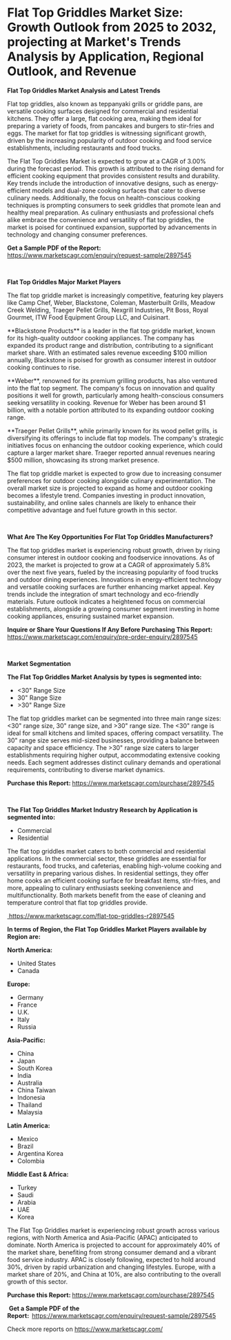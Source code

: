 <p><h1>Flat Top Griddles Market Size: Growth Outlook from 2025 to 2032, projecting at Market's Trends Analysis by Application, Regional Outlook, and Revenue</h1></p><p><strong>Flat Top Griddles Market Analysis and Latest Trends</strong></p>
<p><p>Flat top griddles, also known as teppanyaki grills or griddle pans, are versatile cooking surfaces designed for commercial and residential kitchens. They offer a large, flat cooking area, making them ideal for preparing a variety of foods, from pancakes and burgers to stir-fries and eggs. The market for flat top griddles is witnessing significant growth, driven by the increasing popularity of outdoor cooking and food service establishments, including restaurants and food trucks.</p><p>The Flat Top Griddles Market is expected to grow at a CAGR of 3.00% during the forecast period. This growth is attributed to the rising demand for efficient cooking equipment that provides consistent results and durability. Key trends include the introduction of innovative designs, such as energy-efficient models and dual-zone cooking surfaces that cater to diverse culinary needs. Additionally, the focus on health-conscious cooking techniques is prompting consumers to seek griddles that promote lean and healthy meal preparation. As culinary enthusiasts and professional chefs alike embrace the convenience and versatility of flat top griddles, the market is poised for continued expansion, supported by advancements in technology and changing consumer preferences.</p></p>
<p><strong>Get a Sample PDF of the Report:&nbsp;</strong> <a href="https://www.marketscagr.com/enquiry/request-sample/2897545?utm_campaign=2633&utm_medium=2&utm_source=Github&utm_content=ia&utm_term=15032025&utm_id=flat-top-griddles">https://www.marketscagr.com/enquiry/request-sample/2897545</a></p>
<p>&nbsp;</p>
<p><strong>Flat Top Griddles Major Market Players</strong></p>
<p><p>The flat top griddle market is increasingly competitive, featuring key players like Camp Chef, Weber, Blackstone, Coleman, Masterbuilt Grills, Meadow Creek Welding, Traeger Pellet Grills, Nexgrill Industries, Pit Boss, Royal Gourmet, ITW Food Equipment Group LLC, and Cuisinart.</p><p>**Blackstone Products** is a leader in the flat top griddle market, known for its high-quality outdoor cooking appliances. The company has expanded its product range and distribution, contributing to a significant market share. With an estimated sales revenue exceeding $100 million annually, Blackstone is poised for growth as consumer interest in outdoor cooking continues to rise.</p><p>**Weber**, renowned for its premium grilling products, has also ventured into the flat top segment. The company's focus on innovation and quality positions it well for growth, particularly among health-conscious consumers seeking versatility in cooking. Revenue for Weber has been around $1 billion, with a notable portion attributed to its expanding outdoor cooking range.</p><p>**Traeger Pellet Grills**, while primarily known for its wood pellet grills, is diversifying its offerings to include flat top models. The company's strategic initiatives focus on enhancing the outdoor cooking experience, which could capture a larger market share. Traeger reported annual revenues nearing $500 million, showcasing its strong market presence.</p><p>The flat top griddle market is expected to grow due to increasing consumer preferences for outdoor cooking alongside culinary experimentation. The overall market size is projected to expand as home and outdoor cooking becomes a lifestyle trend. Companies investing in product innovation, sustainability, and online sales channels are likely to enhance their competitive advantage and fuel future growth in this sector.</p></p>
<p>&nbsp;</p>
<p><strong>What Are The Key Opportunities For Flat Top Griddles Manufacturers?</strong></p>
<p><p>The flat top griddles market is experiencing robust growth, driven by rising consumer interest in outdoor cooking and foodservice innovations. As of 2023, the market is projected to grow at a CAGR of approximately 5.8% over the next five years, fueled by the increasing popularity of food trucks and outdoor dining experiences. Innovations in energy-efficient technology and versatile cooking surfaces are further enhancing market appeal. Key trends include the integration of smart technology and eco-friendly materials. Future outlook indicates a heightened focus on commercial establishments, alongside a growing consumer segment investing in home cooking appliances, ensuring sustained market expansion.</p></p>
<p><strong>Inquire or Share Your Questions If Any Before Purchasing This Report:</strong> <a href="https://www.marketscagr.com/enquiry/pre-order-enquiry/2897545?utm_campaign=2633&utm_medium=2&utm_source=Github&utm_content=ia&utm_term=15032025&utm_id=flat-top-griddles">https://www.marketscagr.com/enquiry/pre-order-enquiry/2897545</a></p>
<p>&nbsp;</p>
<p><strong>Market Segmentation</strong></p>
<p><strong>The Flat Top Griddles Market Analysis by types is segmented into:</strong></p>
<p><ul><li><30" Range Size</li><li>30" Range Size</li><li>>30" Range Size</li></ul></p>
<p><p>The flat top griddles market can be segmented into three main range sizes: <30" range size, 30" range size, and >30" range size. The <30" range is ideal for small kitchens and limited spaces, offering compact versatility. The 30" range size serves mid-sized businesses, providing a balance between capacity and space efficiency. The >30" range size caters to larger establishments requiring higher output, accommodating extensive cooking needs. Each segment addresses distinct culinary demands and operational requirements, contributing to diverse market dynamics.</p></p>
<p><strong>Purchase this Report:&nbsp;</strong><a href="https://www.marketscagr.com/purchase/2897545?utm_campaign=2633&utm_medium=2&utm_source=Github&utm_content=ia&utm_term=15032025&utm_id=flat-top-griddles">https://www.marketscagr.com/purchase/2897545</a></p>
<p>&nbsp;</p>
<p><strong>The Flat Top Griddles Market Industry Research by Application is segmented into:</strong></p>
<p><ul><li>Commercial</li><li>Residential</li></ul></p>
<p><p>The flat top griddles market caters to both commercial and residential applications. In the commercial sector, these griddles are essential for restaurants, food trucks, and cafeterias, enabling high-volume cooking and versatility in preparing various dishes. In residential settings, they offer home cooks an efficient cooking surface for breakfast items, stir-fries, and more, appealing to culinary enthusiasts seeking convenience and multifunctionality. Both markets benefit from the ease of cleaning and temperature control that flat top griddles provide.</p></p>
<p><a href="https://www.marketscagr.com/flat-top-griddles-r2897545?utm_campaign=2633&utm_medium=2&utm_source=Github&utm_content=ia&utm_term=15032025&utm_id=flat-top-griddles">&nbsp;https://www.marketscagr.com/flat-top-griddles-r2897545</a></p>
<p><strong>In terms of Region, the Flat Top Griddles Market Players available by Region are:</strong></p>
<p>
    <p> <strong> North America: </strong>
        <ul>
            <li>United States</li>
            <li>Canada</li>
        </ul>
        </p> 
    <p> <strong> Europe: </strong>
        <ul>
            <li>Germany</li>
            <li>France</li>
            <li>U.K.</li>
            <li>Italy</li>
            <li>Russia</li>
        </ul>
        </p> 
    <p> <strong> Asia-Pacific: </strong>
        <ul>
            <li>China</li>
            <li>Japan</li>
            <li>South Korea</li>
            <li>India</li>
            <li>Australia</li>
            <li>China Taiwan</li>
            <li>Indonesia</li>
            <li>Thailand</li>
            <li>Malaysia</li>
        </ul>
        </p> 
    <p> <strong> Latin America: </strong>
        <ul>
            <li>Mexico</li>
            <li>Brazil</li>
            <li>Argentina Korea</li>
            <li>Colombia</li>
        </ul>
        </p> 
    <p> <strong> Middle East & Africa: </strong>
        <ul>
            <li>Turkey</li>
            <li>Saudi</li>
            <li>Arabia</li>
            <li>UAE</li>
            <li>Korea</li>
        </ul>
    </p>
    </p>
<p><p>The Flat Top Griddles market is experiencing robust growth across various regions, with North America and Asia-Pacific (APAC) anticipated to dominate. North America is projected to account for approximately 40% of the market share, benefiting from strong consumer demand and a vibrant food service industry. APAC is closely following, expected to hold around 30%, driven by rapid urbanization and changing lifestyles. Europe, with a market share of 20%, and China at 10%, are also contributing to the overall growth of this sector.</p></p>
<p><strong>Purchase this Report: </strong><a href="https://www.marketscagr.com/purchase/2897545?utm_campaign=2633&utm_medium=2&utm_source=Github&utm_content=ia&utm_term=15032025&utm_id=flat-top-griddles">https://www.marketscagr.com/purchase/2897545</a></p>
<p>&nbsp;<strong>Get a Sample PDF of the Report:&nbsp;&nbsp;</strong><a href="https://www.marketscagr.com/enquiry/request-sample/2897545?utm_campaign=2633&utm_medium=2&utm_source=Github&utm_content=ia&utm_term=15032025&utm_id=flat-top-griddles">https://www.marketscagr.com/enquiry/request-sample/2897545</a></p>
<p><strong></strong></p>
<p>Check more reports on <a href="https://www.marketscagr.com/?utm_campaign=2633&utm_medium=2&utm_source=Github&utm_content=ia&utm_term=15032025&utm_id=flat-top-griddles">https://www.marketscagr.com/</a></p>